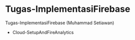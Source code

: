 # Tugas-ImplementasiFirebase
 Tugas-ImplementasiFirebase (Muhammad Setiawan)

 - Cloud-SetupAndFireAnalytics 
